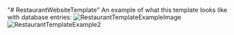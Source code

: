"# RestaurantWebsiteTemplate" 
An example of what this template looks like with database entries:
![RestaurantTemplateExampleImage](https://user-images.githubusercontent.com/59235360/229184778-d533ae3c-f380-4bcf-b559-bee8a26b0152.png)
![RestaurantTemplateExample2](https://user-images.githubusercontent.com/59235360/229185812-720c1859-27a5-4ab0-9a7b-74ade64bf2af.png)
